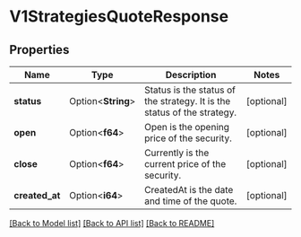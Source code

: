 # V1StrategiesQuoteResponse

## Properties

Name | Type | Description | Notes
------------ | ------------- | ------------- | -------------
**status** | Option<**String**> | Status is the status of the strategy. It is the status of the strategy. | [optional]
**open** | Option<**f64**> | Open is the opening price of the security. | [optional]
**close** | Option<**f64**> | Currently is the current price of the security. | [optional]
**created_at** | Option<**i64**> | CreatedAt is the date and time of the quote. | [optional]

[[Back to Model list]](../README.md#documentation-for-models) [[Back to API list]](../README.md#documentation-for-api-endpoints) [[Back to README]](../README.md)



